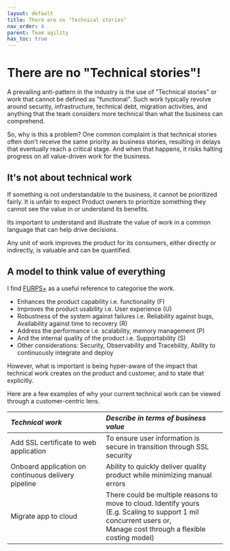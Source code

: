 ```yaml
---
layout: default
title: There are no "Technical stories"
nav_order: 4
parent: Team agility
has_toc: true
---
```


# There are no "Technical stories"!

A prevailing anti-pattern in the industry is the use of "Technical stories" or work that cannot be defined as "functional". Such work typically revolve around security, infrastructure, technical debt, migration activities, and anything that the team considers more technical than what the business can comprehend.

So, why is this a problem? One common complaint is that technical stories often don't receive the same priority as business stories, resulting in delays that eventually reach a critical stage. And when that happens, it risks halting progress on all value-driven work for the business.
 
## It's not about technical work

If something is not understandable to the business, it cannot be prioritized fairly. It is unfair to expect Product owners to prioritize something they cannot see the value in or understand its benefits.

Its important to understand and illustrate the value of work in a common language that can help drive decisions.

Any unit of work improves the product for its consumers, either directly or indirectly, is valuable and can be quantified.

## A model to think value of everything
 
I find <a href="https://en.wikipedia.org/wiki/FURPS" target="_blank">FURPS+</a> as a useful reference to categorise the work.
	
- Enhances the product capability i.e. functionality (F)
- Improves the product usability i.e. User experience (U)
- Robustness of the system against failures i.e. Reliability against bugs, Availability against time to recovery (R)
- Address the performance i.e. scalability, memory management (P)
- And the internal quality of the product i.e. Supportability (S)
- Other considerations: Security, Observability and Tracebility, Ability to continuously integrate and deploy
	
However, what is important is being hyper-aware of the impact that technical work creates on the product and customer, and to state that explicitly.


Here are a few examples of why your current technical work can be viewed through a customer-centric lens.
 
| ***Technical work***                                | ***Describe in terms of business value***                                                                                                                                     |
| :-------------------------------------------------- | :---------------------------------------------------------------------------------------------------------------------------------------------------------------------------- |
| Add SSL certificate to web application              | To ensure user information is secure in transition through SSL security                                                                                                       |
| Onboard application on continuous delivery pipeline | Ability to quickly deliver quality product while minimizing manual errors                                                                                                     |
| Migrate app to cloud                                | There could be multiple reasons to move to cloud. Identify yours<br/> (E.g. Scaling to support 1 mil concurrent users or, <br/> Manage cost through a flexible costing model) |                            















